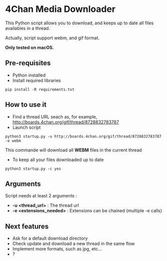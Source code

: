 # 4Chan Media Downloader

This Python script allows you to download, and keeps up to date all files availables in a thread.

Actually, script support webm, and gif format.

**Only tested on macOS.**

## Pre-requisites

* Python installed
* Install required libraries

```terminal
pip install -R requirements.txt
```

## How to use it

* Find a thread URL seach as, for example, <http://boards.4chan.org/gif/thread/8728832783787>
* Launch script

```terminal
python3 startup.py -u http://boards.4chan.org/gif/thread/8728832783787 -e webm
```

This commande will download all **WEBM** files in the current thread

* To keep all your files downloaded up to date

```terminal
python3 startup.py -c yes
```

## Arguments

Script needs at least 2 arguments :

* **-u <thread_url>** : The thread url
* **-e <extensions_needed>** : Extensions can be chained (multiple -e calls)

## Next features

* Ask for a default download directory
* Check update and download a new thread in the same flow
* Implement more formats, such as jpg, etc...
* ?
